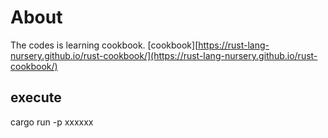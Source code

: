 # About
The codes is learning cookbook. [cookbook][https://rust-lang-nursery.github.io/rust-cookbook/](https://rust-lang-nursery.github.io/rust-cookbook/)

## execute

   cargo run -p xxxxxx
